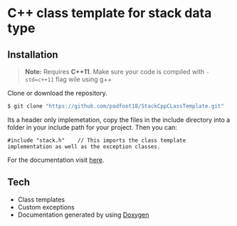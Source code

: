 # C++ class template for stack data type

## Installation
> **Note:** Requires **C++11**. Make sure your code is compiled with ```-std=c++11``` flag wile using g++

Clone or download the repository.
```sh
$ git clone "https://github.com/padfoot18/StackCppCLassTemplate.git"
```
Its a header only implemetation, copy the files in the include directory into a folder in your include path for your project. Then you can:

    #include "stack.h"    // This imports the class template implementation as well as the exception classes.

For the documentation visit [here](https://padfoot18.github.io/StackCppClassTemplate/docs/html-site/index.html).

## Tech
* Class templates
* Custom exceptions
* Documentation generated by using [Doxygen](https://www.doxygen.nl/index.html)
